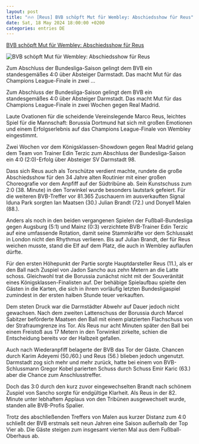 ```yaml
---
layout: post
title: "🔥🔥 [Reus] BVB schöpft Mut für Wembley: Abschiedsshow für Reus"
date: Sat, 18 May 2024 18:00:00 +0200
categories: entries DE
---
```

[BVB schöpft Mut für Wembley: Abschiedsshow für Reus](https://bnn.de/sport/bvb-schoepft-mut-fuer-wembley-abschiedsshow-fuer-reus)

![BVB schöpft Mut für Wembley: Abschiedsshow für Reus](https://static.bnn.de/sport/urn-newsml-dpacom-20090101-240518-99-82232-bjcjzr/alternates/LANDSCAPE_13x7_BASE/urn-newsml-dpacom-20090101-240518-99-82232)

Zum Abschluss der Bundesliga-Saison gelingt dem BVB ein standesgemäßes 4:0 über Absteiger Darmstadt. Das macht Mut für das Champions League-Finale in zwei ...

Zum Abschluss der Bundesliga-Saison gelingt dem BVB ein standesgemäßes 4:0 über Absteiger Darmstadt. Das macht Mut für das Champions League-Finale in zwei Wochen gegen Real Madrid.

Laute Ovationen für die scheidende Vereinslegende Marco Reus, leichtes Spiel für die Mannschaft: Borussia Dortmund hat sich mit großen Emotionen und einem Erfolgserlebnis auf das Champions League-Finale von Wembley eingestimmt.

Zwei Wochen vor dem Königsklassen-Showdown gegen Real Madrid gelang dem Team von Trainer Edin Terzic zum Abschluss der Bundesliga-Saison ein 4:0 (2:0)-Erfolg über Absteiger SV Darmstadt 98.

Dass sich Reus auch als Torschütze verdient machte, rundete die große Abschiedsshow für den 34 Jahre alten Routinier mit einer großen Choreografie vor dem Anpfiff auf der Südtribüne ab. Sein Kunstschuss zum 2:0 (38. Minute) in den Torwinkel wurde besonders lautstark gefeiert. Für die weiteren BVB-Treffer vor 81.365 Zuschauern im ausverkauften Signal Iduna Park sorgten Ian Maatsen (30.) Julian Brandt (72.) und Donyell Malen (88.).

Anders als noch in den beiden vergangenen Spielen der Fußball-Bundesliga gegen Augsburg (5:1) und Mainz (0:3) verzichtete BVB-Trainer Edin Terzic auf eine umfassende Rotation, damit seine Stammkräfte vor dem Schlussakt in London nicht den Rhythmus verlieren. Bis auf Julian Brandt, der für Reus weichen musste, stand die Elf auf dem Platz, die auch in Wembley auflaufen dürfte.

Für den ersten Höhepunkt der Partie sorgte Hauptdarsteller Reus (11.), als er den Ball nach Zuspiel von Jadon Sancho aus zehn Metern an die Latte schoss. Gleichwohl trat die Borussia zunächst nicht mit der Souveränität eines Königsklassen-Finalisten auf. Der behäbige Spielaufbau spielte den Gästen in die Karten, die sich in ihrem vorläufig letzten Bundesligaspiel zumindest in der ersten halben Stunde teuer verkauften.

Dem steten Druck war die Darmstädter Abwehr auf Dauer jedoch nicht gewachsen. Nach dem zweiten Lattenschuss der Borussia durch Marcel Sabitzer beförderte Maatsen den Ball mit einem platzierten Flachschuss von der Strafraumgrenze ins Tor. Als Reus nur acht Minuten später den Ball bei einem Freistoß aus 17 Metern in den Torwinkel zirkelte, schien die Entscheidung bereits vor der Halbzeit gefallen.

Auch nach Wiederanpfiff belagerte der BVB das Tor der Gäste. Chancen durch Karim Adeyemi (50./60.) und Reus (56.) blieben jedoch ungenutzt. Darmstadt zog sich mehr und mehr zurück, hatte bei einem von BVB-Schlussmann Gregor Kobel parierten Schuss durch Schuss Emir Karic (63.) aber die Chance zum Anschlusstreffer.

Doch das 3:0 durch den kurz zuvor eingewechselten Brandt nach schönem Zuspiel von Sancho sorgte für endgültige Klarheit. Als Reus in der 82. Minute unter lebhaftem Applaus von den Tribünen ausgewechselt wurde, standen alle BVB-Profis Spalier.

Trotz des abschließenden Treffers von Malen aus kurzer Distanz zum 4:0 schließt der BVB erstmals seit neun Jahren eine Saison außerhalb der Top Vier ab. Die Gäste steigen zum insgesamt vierten Mal aus dem Fußball-Oberhaus ab.

